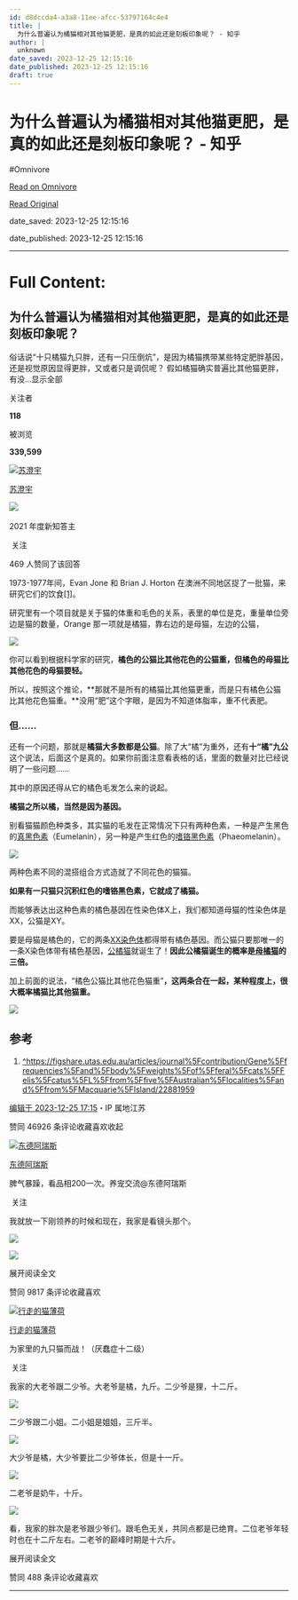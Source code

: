 ```yaml
---
id: d8dccda4-a3a8-11ee-afcc-53797164c4e4
title: |
  为什么普遍认为橘猫相对其他猫更肥，是真的如此还是刻板印象呢？ - 知乎
author: |
  unknown
date_saved: 2023-12-25 12:15:16
date_published: 2023-12-25 12:15:16
draft: true
---
```


# 为什么普遍认为橘猫相对其他猫更肥，是真的如此还是刻板印象呢？ - 知乎
#Omnivore

[Read on Omnivore](https://omnivore.app/me/-18ca46c4563)

[Read Original](https://www.zhihu.com/question/280040891/answer/3338405960)

date_saved: 2023-12-25 12:15:16

date_published: 2023-12-25 12:15:16

--- 

# Full Content: 

## 为什么普遍认为橘猫相对其他猫更肥，是真的如此还是刻板印象呢？

俗话说“十只橘猫九只胖，还有一只压倒炕”，是因为橘猫携带某些特定肥胖基因，还是视觉原因显得更胖，又或者只是调侃呢？ 假如橘猫确实普遍比其他猫更胖，有没…显示全部 ​

关注者

**118**

被浏览

**339,599**

[![苏澄宇](https://proxy-prod.omnivore-image-cache.app/0x0,sQvbqAfdgmFFKtFH0RIKzYDeeSwLFXN8SSOJNcPFKgtk/https://pica.zhimg.com/v2-a828256341663bc1234f028f047f576d_l.jpg?source=2c26e567)](https://www.zhihu.com/people/su-cheng-yu)

[苏澄宇](https://www.zhihu.com/people/su-cheng-yu)

[​](https://www.zhihu.com/question/510340037)​![](https://proxy-prod.omnivore-image-cache.app/0x0,sw6GxgIn7FP2MN8-dC1y3Ri48I4i6zbz1svDKn0TUvXQ/https://pic1.zhimg.com/v2-aa8a1823abfc46f14136f01d55224925.jpg?source=88ceefae)

2021 年度新知答主

​ 关注

469 人赞同了该回答

1973-1977年间，Evan Jone 和 Brian J. Horton 在澳洲不同地区捉了一批猫，来研究它们的饮食[\[1\]](#ref%5F1)。

研究里有一个项目就是关于猫的体重和毛色的关系，表里的单位是克，重量单位旁边是猫的数量，Orange 那一项就是橘猫，靠右边的是母猫，左边的公猫，

![](https://proxy-prod.omnivore-image-cache.app/1258x1238,sFstTREowqrWpbzzSDjdpBSFsFXbQSVJTReX-X_Dmo2w/https://pic1.zhimg.com/50/v2-32b9790645c5c81d36adabfa0d58e6de_720w.jpg?source=2c26e567)

你可以看到根据科学家的研究，**橘色的公猫比其他花色的公猫重，但橘色的母猫比其他花色的母猫要轻。**

所以，按照这个推论，**那就不是所有的橘猫比其他猫更重，而是只有橘色公猫比其他花色猫重。**没用“肥”这个字眼，是因为不知道体脂率，重不代表肥。

### **但……**

还有一个问题，那就是**橘猫大多数都是公猫**。除了大“橘”为重外，还有**十“橘”九公**这个说法，后面这个是真的。如果你前面注意看表格的话，里面的数量对比已经说明了一些问题……

其中的原因还得从它的橘色毛发怎么来的说起。

**橘猫之所以橘，当然是因为基因。**

别看猫猫颜色种类多，其实猫的毛发在正常情况下只有两种色素，一种是产生黑色的[真黑色素](https://www.zhihu.com/search?q=%E7%9C%9F%E9%BB%91%E8%89%B2%E7%B4%A0&search%5Fsource=Entity&hybrid%5Fsearch%5Fsource=Entity&hybrid%5Fsearch%5Fextra=%7B%22sourceType%22%3A%22answer%22%2C%22sourceId%22%3A3338405960%7D)（Eumelanin），另一种是产生红色的[嗜铬黑色素](https://www.zhihu.com/search?q=%E5%97%9C%E9%93%AC%E9%BB%91%E8%89%B2%E7%B4%A0&search%5Fsource=Entity&hybrid%5Fsearch%5Fsource=Entity&hybrid%5Fsearch%5Fextra=%7B%22sourceType%22%3A%22answer%22%2C%22sourceId%22%3A3338405960%7D)（Phaeomelanin）。

![](https://proxy-prod.omnivore-image-cache.app/1414x430,sJxB1Jx7_HRIhCKdj9BYdbK3J1UWxQSO7kOeIlpq8cZc/https://picx.zhimg.com/50/v2-3b2afd456153a18ebd7e322e740a8869_720w.jpg?source=2c26e567)

两种色素不同的混搭组合方式造就了不同花色的猫猫。

**如果有一只猫只沉积红色的嗜铬黑色素，它就成了橘猫。**

而能够表达出这种色素的橘色基因在性染色体X上，我们都知道母猫的性染色体是XX，公猫是XY。

要是母猫是橘色的，它的两条[XX染色体](https://www.zhihu.com/search?q=XX%E6%9F%93%E8%89%B2%E4%BD%93&search%5Fsource=Entity&hybrid%5Fsearch%5Fsource=Entity&hybrid%5Fsearch%5Fextra=%7B%22sourceType%22%3A%22answer%22%2C%22sourceId%22%3A3338405960%7D)都得带有橘色基因。而公猫只要那唯一的一条X染色体带有橘色基因，[公橘猫](https://www.zhihu.com/search?q=%E5%85%AC%E6%A9%98%E7%8C%AB&search%5Fsource=Entity&hybrid%5Fsearch%5Fsource=Entity&hybrid%5Fsearch%5Fextra=%7B%22sourceType%22%3A%22answer%22%2C%22sourceId%22%3A3338405960%7D)就诞生了！**因此公橘猫诞生的概率是[母橘猫](https://www.zhihu.com/search?q=%E6%AF%8D%E6%A9%98%E7%8C%AB&search%5Fsource=Entity&hybrid%5Fsearch%5Fsource=Entity&hybrid%5Fsearch%5Fextra=%7B%22sourceType%22%3A%22answer%22%2C%22sourceId%22%3A3338405960%7D)的三倍。**

加上前面的说法，“橘色公猫比其他花色猫重”**，这两条合在一起，某种程度上，很大概率橘猫比其他猫重。**

![](https://proxy-prod.omnivore-image-cache.app/940x612,sF33gbPcw5PfC5S4K1p538yAqIo4pzAXMyxeO5W1iMGM/https://picx.zhimg.com/50/v2-0bc4b25a8dc27c51671e283de2fe7c6f_720w.jpg?source=2c26e567)

## 参考

1. [^](#ref%5F1%5F0)<https://figshare.utas.edu.au/articles/journal%5Fcontribution/Gene%5Ffrequencies%5Fand%5Fbody%5Fweights%5Fof%5Fferal%5Fcats%5FFelis%5Fcatus%5FL%5Ffrom%5Ffive%5FAustralian%5Flocalities%5Fand%5Ffrom%5FMacquarie%5FIsland/22881959>

[编辑于 2023-12-25 17:15](https://www.zhihu.com/question/280040891/answer/3338405960)・IP 属地江苏

​赞同 469​​26 条评论​收藏​喜欢收起​

[![东德阿瑞斯](https://proxy-prod.omnivore-image-cache.app/0x0,s3aw-rErlxXJnA-dM1nCyx96q7iERIHWisT-PKQC8nbM/https://picx.zhimg.com/v2-7625333640d86acd4c39090a086c59b4_l.jpg?source=1def8aca)](https://www.zhihu.com/people/ddrares)

[东德阿瑞斯](https://www.zhihu.com/people/ddrares)

脾气暴躁，看品相200一次。养宠交流@东德阿瑞斯

​ 关注

我就放一下刚领养的时候和现在，我家是看镜头那个。

![](https://proxy-prod.omnivore-image-cache.app/640x0,ss1L7AVUvPt-_JtaTjUM3Ag5x8V9QxM8F7J4vuzaZRG4/https://picx.zhimg.com/50/v2-6b9596a542213e88ae0ef32b10b9e099_720w.jpg?source=1def8aca)

![](https://proxy-prod.omnivore-image-cache.app/3024x0,sZe0D1Ui2YE8VbkZWC_xYf14YRm7gyYJdkfOqBGw566E/https://pic1.zhimg.com/50/v2-ad12a44bef840e2ab5105342ff865dbf_720w.jpg?source=1def8aca)

展开阅读全文​

​赞同 98​​17 条评论​收藏​喜欢

[![行走的猫薄荷](https://proxy-prod.omnivore-image-cache.app/0x0,siyiTgCFVO3G2V2Mi422BAQbc_JnTPF-yiVrOx4jKqQg/https://picx.zhimg.com/v2-e59eba2c225e0ee5f51b060df0e6f58f_l.jpg?source=1def8aca)](https://www.zhihu.com/people/xing-zou-de-mao-bo-he-27)

[行走的猫薄荷](https://www.zhihu.com/people/xing-zou-de-mao-bo-he-27)

为家里的九只猫而战！（厌蠢症十二级）

​ 关注

我家的大老爷跟二少爷。大老爷是橘，九斤。二少爷是狸，十二斤。

![](https://proxy-prod.omnivore-image-cache.app/3024x0,s8j21Hq0J3kO5sJ9dLM4iy4gpn_NGNa6e7XMZwS1UG0s/https://picx.zhimg.com/50/v2-0e8f5ce4b00d9143ab207f2d856ee35f_720w.jpg?source=1def8aca)

二少爷跟二小姐。二小姐是姐姐，三斤半。

![](https://proxy-prod.omnivore-image-cache.app/3024x0,sgSoKjw2WNEClw0-2x-zhvcwp3bAuCVcC9MSWdQKmI7g/https://pica.zhimg.com/50/v2-137ff65b7d89cac34af42f194b60d1e0_720w.jpg?source=1def8aca)

大少爷是橘，大少爷要比二少爷体长，但是十一斤。

![](https://proxy-prod.omnivore-image-cache.app/3024x0,sde7a0MLrXsebUlrmF6U8zAP7EAOz0eTkKfvilYspJqQ/https://picx.zhimg.com/50/v2-e309d8164a9d2b013dc181576458f0ca_720w.jpg?source=1def8aca)

二老爷是奶牛，十斤。

![](https://proxy-prod.omnivore-image-cache.app/3024x0,sA5p8JJ3nDYZ_wayyisoWaq-kmyeJkv2OdlA0T6qV1g0/https://pica.zhimg.com/50/v2-79a974584f5ac40312b9be3b6a0a7879_720w.jpg?source=1def8aca)

看，我家的胖次是老爷跟少爷们。跟毛色无关，共同点都是已绝育。二位老爷年轻时也在十二斤左右。二老爷的巅峰时期是十六斤。

展开阅读全文​

​赞同 48​​8 条评论​收藏​喜欢

---

